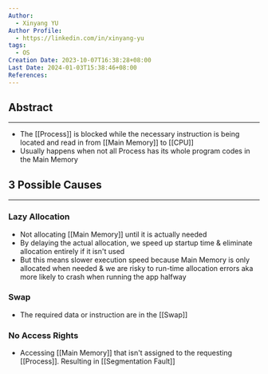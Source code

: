 ```yaml
---
Author:
  - Xinyang YU
Author Profile:
  - https://linkedin.com/in/xinyang-yu
tags:
  - OS
Creation Date: 2023-10-07T16:38:28+08:00
Last Date: 2024-01-03T15:38:46+08:00
References: 
---
```

## Abstract
---
- The [[Process]] is blocked while the necessary instruction is being located and read in from [[Main Memory]] to [[CPU]]
- Usually happens when not all Process has its whole program codes in the Main Memory


## 3 Possible Causes
---
### Lazy Allocation
- Not allocating [[Main Memory]] until it is actually needed
- By delaying the actual allocation, we speed up startup time & eliminate allocation entirely if it isn't used 
- But this means slower execution speed because Main Memory is only allocated when needed & we are risky to run-time allocation errors aka more likely to crash when running the app halfway 

### Swap
- The required data or instruction are in the [[Swap]]

### No Access Rights
- Accessing [[Main Memory]] that isn't assigned to the requesting [[Process]]. Resulting in [[Segmentation Fault]]